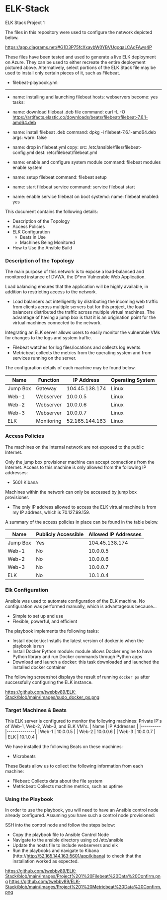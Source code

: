 # ELK-Stack
ELK Stack Project 1

The files in this repository were used to configure the network depicted below.

https://app.diagrams.net/#G1D3P75fcXxavbW0YBVUgoqaLCAdFAws4P

These files have been tested and used to generate a live ELK deployment on Azure. They can be used to either recreate the entire deployment pictured above. Alternatively, select portions of the ELK Stack file may be used to install only certain pieces of it, such as Filebeat.

  - filebeat-playbook.yml: 
  ---
   - name: installing and launching filebeat
     hosts: webservers
     become: yes
     tasks:

   - name: download filebeat .deb file
     command: curl -L -O https://artifacts.elastic.co/downloads/beats/filebeat/filebeat-7.6.1-amd64.deb

   - name: install filebeat .deb
     command: dpkg -i filebeat-7.6.1-amd64.deb
     args:
       warn: false

   - name: drop in filebeat.yml
     copy:
       src: /etc/ansible/files/filebeat-config.yml
       dest: /etc/filebeat/filebeat.yml

   - name: enable and configure system module
     command: filebeat modules enable system

   - name: setup filebeat
     command: filebeat setup

   - name: start filebeat service
     command: service filebeat start

   - name: enable service filebeat on boot
     systemd:
       name: filebeat
       enabled: yes


This document contains the following details:
- Description of the Topology
- Access Policies
- ELK Configuration
  - Beats in Use
  - Machines Being Monitored
- How to Use the Ansible Build

### Description of the Topology

The main purpose of this network is to expose a load-balanced and monitored instance of DVWA, the D*mn Vulnerable Web Application.

Load balancing ensures that the application will be highly available, in addition to restricting access to the network.
- Load balancers act intelligently by distributing the incoming web traffic from clients across multiple servers but for this project, the load balancers distributed the traffic across multiple virtual machines. The advantage of having a jump box is that it is an origination point for the virtual machines connected to the network.

Integrating an ELK server allows users to easily monitor the vulnerable VMs for changes to the logs and system traffic.
- Filebeat watches for log files/locations and collects log events.
- Metricbeat collects the metrics from the operating system and from services running on the server.

The configuration details of each machine may be found below.

| Name       |  Function   |  IP Address   | Operating System |
|------------|-------------|---------------|------------------|
| Jump Box   |  Gateway    |104.45.138.174 |   Linux          |
| Web-1      |  Webserver  |  10.0.0.5     |   Linux          |
| Web-2      |  Webserver  |  10.0.0.6     |   Linux          |
| Web-3      |  Webserver  |  10.0.0.7     |   Linux          |
| ELK        |  Monitoring |52.165.144.163 |   Linux          |


### Access Policies

The machines on the internal network are not exposed to the public Internet. 

Only the jump box provisioner machine can accept connections from the Internet. Access to this machine is only allowed from the following IP addresses:
- 5601 Kibana

Machines within the network can only be accessed by jump box provisioner.
- The only IP address allowed to access the ELK virtual machine is from my IP address, which is 70.127.99.159.

A summary of the access policies in place can be found in the table below.

| Name     | Publicly Accessible | Allowed IP Addresses |
|----------|---------------------|----------------------|
| Jump Box |       Yes           |   104.45.138.174     |
| Web-1    |       No            |      10.0.0.5        |
| Web-2    |       No            |      10.0.0.6        |
| Web-3    |       No            |      10.0.0.7        |
| ELK      |       No            |      10.1.0.4        |

### Elk Configuration

Ansible was used to automate configuration of the ELK machine. No configuration was performed manually, which is advantageous because...
- Simple to set up and use
- Flexible, powerful, and efficient

The playbook implements the following tasks:
- Install docker.io: Installs the latest version of docker.io when the playbook is run
- Install Docker Python module: module allows Docker engine to have Python library and run Docker commands through Python apps
- Download and launch a docker: this task downloaded and launched the installed docker container

The following screenshot displays the result of running `docker ps` after successfully configuring the ELK instance.

https://github.com/twebbv89/ELK-Stack/blob/main/Images/sudo_docker_ps.png

### Target Machines & Beats
This ELK server is configured to monitor the following machines: Private IP's of Web-1, Web-2, Web-3, and ELK VM's.
| Name     | IP Addresses |
|----------|--------------|
| Web-1    |    10.0.0.5  |
| Web-2    |    10.0.0.6  |
| Web-3    |    10.0.0.7  |  
| ELK      |    10.1.0.4  |

We have installed the following Beats on these machines:
- Microbeats

These Beats allow us to collect the following information from each machine:
- Filebeat: Collects data about the file system
- Metricbeat: Collects machine metrics, such as uptime

### Using the Playbook
In order to use the playbook, you will need to have an Ansible control node already configured. Assuming you have such a control node provisioned: 

SSH into the control node and follow the steps below:
- Copy the playbook file to Ansible Control Node
- Navigate to the ansible directory using cd /etc/ansible
- Update the hosts file to include webservers and elk
- Run the playbooks and navigate to Kibana (http://http://52.165.144.163:5601/app/kibana) to check that the installation worked as expected.

https://github.com/twebbv89/ELK-Stack/blob/main/Images/Project%201%20Filebeat%20Data%20Confirm.png
https://github.com/twebbv89/ELK-Stack/blob/main/Images/Project%201%20Metricbeat%20Data%20Confirm.png

